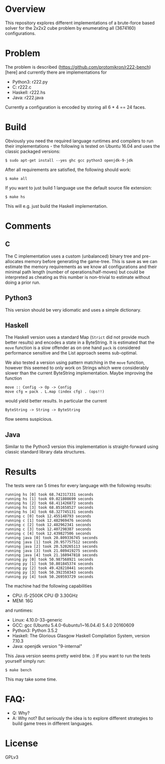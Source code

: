 # Overview

This repository explores different implementations of a brute-force based solver
for the 2x2x2 cube problem by enumerating all (3674160) configurations.

# Problem

The problem is described (https://github.com/protomikron/r222-bench)[here] and
currently there are implementations for

- Python3: r222.py
- C: r222.c
- Haskell: r222.hs
- Java: r222.java

Currently a configuration is encoded by storing all 6 * 4 == 24 faces.

# Build

Obviously you need the required language runtimes and compilers to run their
implementations - the following is tested on Ubuntu 16.04 and uses the classic
packaged versions:

    $ sudo apt-get install --yes ghc gcc python3 openjdk-9-jdk

After all requirements are satisfied, the following should work:

    $ make all

If you want to just build 1 language use the default source file extension:

    $ make hs

This will e.g. just build the Haskell implementation.

# Comments

## C

The C implementation uses a custom (unbalanced) binary tree and pre-allocates
memory before generating the game-tree. This is save as we can estimate the
memory requirements as we know all configurations and their minimal path length
(number of operations/half-moves) but could be interpreted as cheating as this
number is non-trivial to estimate without doing a prior run.

## Python3

This version should be very idiomatic and uses a simple dictionary.

## Haskell

The Haskell version uses a standard Map (`Strict` did not provide much better
results) and encodes a state in a ByteString. It is estimated that the `move`
function is a slow offender as on one hand `pack` is considered performance
sensitive and the List approach seems sub-optimal.

We also tested a version using pattern matching in the `move` function, however
this seemed to only work on Strings which were considerably slower than the
current ByteString implementation. Maybe improving the function

    move :: Config -> Op -> Config
    move cfg = pack . L.map (index cfg) . (ops!!)

would yield better results. In particular the current

    ByteString -> String -> ByteString

flow seems suspicious.

## Java

Similar to the Python3 version this implementation is straight-forward using
classic standard library data structures.

# Results

The tests were ran 5 times for every language with the following results:

    running hs [0] took 68.742317331 seconds
    running hs [1] took 69.021808699 seconds
    running hs [2] took 68.411426872 seconds
    running hs [3] took 68.851658527 seconds
    running hs [4] took 68.327745131 seconds
    running c [0] took 12.455148793 seconds
    running c [1] took 12.482969476 seconds
    running c [2] took 12.482962341 seconds
    running c [3] took 12.407298387 seconds
    running c [4] took 12.439827506 seconds
    running java [0] took 20.809336745 seconds
    running java [1] took 20.957757512 seconds
    running java [2] took 20.520265113 seconds
    running java [3] took 21.089419275 seconds
    running java [4] took 21.160947818 seconds
    running py [0] took 50.987568921 seconds
    running py [1] took 50.801845374 seconds
    running py [2] took 49.428210441 seconds
    running py [3] took 50.392358343 seconds
    running py [4] took 50.269593729 seconds

The machine had the following capabilities

- CPU: i5-2500K CPU @ 3.30GHz
- MEM: 16G

and runtimes:

- Linux: 4.10.0-33-generic
- GCC: gcc (Ubuntu 5.4.0-6ubuntu1~16.04.4) 5.4.0 20160609
- Python3: Python 3.5.2
- Haskell: The Glorious Glasgow Haskell Compilation System, version 7.10.3
- Java: openjdk version "9-internal"

This Java version seems pretty weird btw. :) If you want to run the tests
yourself simply run:

    $ make bench

This may take some time.

# FAQ:

- Q: Why?
- A: Why not? But seriously the idea is to explore different strategies to build
     game trees in different languages.

# License

GPLv3

